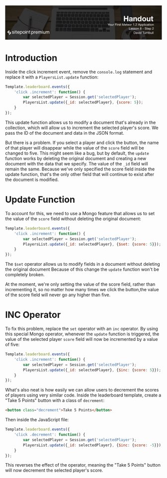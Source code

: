 ![](headings/8.2.png)

# Introduction

Inside the click increment event, remove the `console.log` statement and replace it with a `PlayersList.update` function:

```js
Template.leaderboard.events({
	'click .increment': function() {
		var selectedPlayer = Session.get('selectedPlayer');
		PlayersList.update({_id: selectedPlayer}, {score: 5});
	}
});
```

This update function allows us to modify a document that's already in the collection, which will allow us to increment the selected player's score. We pass the ID of the document and data in the JSON format.

But there is a problem. If you select a player and click the button, the name of that player will disappear while the value of the `score` field will be changed to five. This might seem like a bug, but by default, the `update` function works by deleting the original document and creating a new document with the data that we specify. The value of the `_id` field will remain the same. Because we've only specified the score field inside the update function, that's the only other field that will continue to exist after the document is modified.

# Update Function

To account for this, we need to use a Mongo feature that allows us to set the value of the `score` field without deleting the original document:

```js
Template.leaderboard.events({
	'click .increment': function() {
		var selectedPlayer = Session.get('selectedPlayer');
		PlayersList.update({_id: selectedPlayer}, {$set: {score: 5}});
	}
});
```

The `$set` operator allows us to modify fields in a document without deleting the original document Because of this change the `update` function won't be completely broken.

At the moment, we're only setting the value of the score field, rather than incrementing it, so no matter how many times we click the button,the value of the score field will never go any higher than five.

# INC Operator

To fix this problem, replace the `set` operator with an `inc` operator. By using this special Mongo operator, whenever the `update` function is triggered, the value of the selected player `score` field will now be incremented by a value of five:

```js
Template.leaderboard.events({
	'click .increment': function() {
		var selectedPlayer = Session.get('selectedPlayer');
		PlayersList.update({_id: selectedPlayer}, {$inc: {score: 5}});
	}
});
```

What's also neat is how easily we can allow users to decrement the scores of players using very similar code. Inside the leaderboard template, create a "Take 5 Points" button with a class of `decrement`:

```html
<button class="decrement">Take 5 Points</button>
```

Then inside the JavaScript file:

```js
Template.leaderboard.events({
	'click .decrement': function() {
		var selectedPlayer = Session.get('selectedPlayer');
		PlayersList.update({_id: selectedPlayer}, {$inc: {score: -5}});
	}
});
```

This reverses the effect of the operator, meaning the "Take 5 Points" button will now decrement the selected player's score.